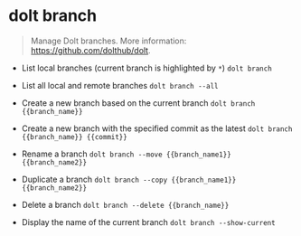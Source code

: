 # dolt branch
> Manage Dolt branches.
> More information: <https://github.com/dolthub/dolt>.

- List local branches (current branch is highlighted by `*`)
`dolt branch`

- List all local and remote branches
`dolt branch --all`

- Create a new branch based on the current branch
`dolt branch {{branch_name}}`

- Create a new branch with the specified commit as the latest
`dolt branch {{branch_name}} {{commit}}`

- Rename a branch
`dolt branch --move {{branch_name1}} {{branch_name2}}`

- Duplicate a branch
`dolt branch --copy {{branch_name1}} {{branch_name2}}`

- Delete a branch
`dolt branch --delete {{branch_name}}`

- Display the name of the current branch
`dolt branch --show-current`
